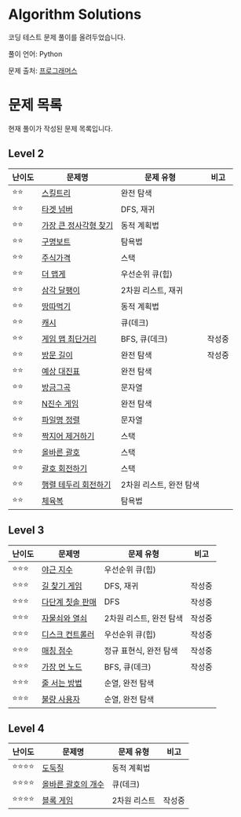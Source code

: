 # Algorithm Solutions

코딩 테스트 문제 풀이를 올려두었습니다.

풀이 언어: Python

문제 출처: [프로그래머스](https://programmers.co.kr)

# 문제 목록

현재 풀이가 작성된 문제 목록입니다.

## Level 2

| 난이도 | 문제명 | 문제 유형 | 비고 |
| --- | --- | --- | --- |
| ⭐️⭐️ | [스킬트리](/lv2/skill_tree.md/) | 완전 탐색 | |
| ⭐️⭐️ | [타겟 넘버](/lv2/target_number.md/) | DFS, 재귀 | |
| ⭐️⭐️ | [가장 큰 정사각형 찾기](/lv2/largest_rect.md/) | 동적 계획법 | |
| ⭐️⭐️ | [구명보트](/lv2/lifeboat.md/) | 탐욕법 | |
| ⭐️⭐️ | [주식가격](/lv2/stock_price.md/) | 스택 | |
| ⭐️⭐️ | [더 맵게](/lv2/hotter.md/) | 우선순위 큐(힙) | |
| ⭐️⭐️ | [삼각 달팽이](/lv2/triangle_snail.md/) | 2차원 리스트, 재귀 | |
| ⭐️⭐️ | [땅따먹기](/lv2/ground_picking.md/) | 동적 계획법 | |
| ⭐️⭐️ | [캐시](/lv2/cache.md/) | 큐(데크) | |
| ⭐️⭐️ | [게임 맵 최단거리](/lv2/shortest_dist.md/) | BFS, 큐(데크) | 작성중 |
| ⭐️⭐️ | [방문 길이](/lv2/visited.md/) | 완전 탐색 | 작성중 |
| ⭐️⭐️ | [예상 대진표](/lv2/tournament.md/) | 완전 탐색 | |
| ⭐️⭐️ | [방금그곡](/lv2/music.md/) | 문자열 | |
| ⭐️⭐️ | [N진수 게임](/lv2/base_n_game.md/) | 완전 탐색 | |
| ⭐️⭐️ | [파일명 정렬](/lv2/sorting_files.md/) | 문자열 | |
| ⭐️⭐️ | [짝지어 제거하기](/lv2/removing_in_pairs.md/) | 스택 | |
| ⭐️⭐️ | [올바른 괄호](/lv2/right_brackets.md/) | 스택 | |
| ⭐️⭐️ | [괄호 회전하기](/lv2/rotating_brackets.md/) | 스택 | |
| ⭐️⭐️ | [행렬 테두리 회전하기](/lv2/rotating_matrix.md/) | 2차원 리스트, 완전 탐색 | |
| ⭐️⭐️ | [체육복](/lv2/sportswear.md/) | 탐욕법 | |

## Level 3

| 난이도 | 문제명 | 문제 유형 | 비고 |
| --- | --- | --- | --- |
| ⭐️⭐️⭐️ | [야근 지수](/lv3/overwork.md/) | 우선순위 큐(힙) | |
| ⭐️⭐️⭐️ | [길 찾기 게임](/lv3/directions.md/) | DFS, 재귀 | 작성중 |
| ⭐️⭐️⭐️ | [다단계 칫솔 판매](/lv3/toothbrush.md/) | DFS | 작성중 |
| ⭐️⭐️⭐️ | [자물쇠와 열쇠](/lv3/lock_and_key.md/) | 2차원 리스트, 완전 탐색 | 작성중 |
| ⭐️⭐️⭐️ | [디스크 컨트롤러](/lv3/disk_controller.md/) | 우선순위 큐(힙) | 작성중 |
| ⭐️⭐️⭐️ | [매칭 점수](/lv3/match_score.md/) | 정규 표현식, 완전 탐색 | 작성중 |
| ⭐️⭐️⭐️ | [가장 먼 노드](/lv3/farthest_node.md/) | BFS, 큐(데크) | 작성중 |
| ⭐️⭐️⭐️ | [줄 서는 방법](/lv3/permutation.md/) | 순열, 완전 탐색 | |
| ⭐️⭐️⭐️ | [불량 사용자](/lv3/abusing_user.md/) | 순열, 완전 탐색 | |

## Level 4

| 난이도 | 문제명 | 문제 유형 | 비고 |
| --- | --- | --- | --- |
| ⭐️⭐️⭐️⭐️ | [도둑질](/lv4/thievery.md/) | 동적 계획법 | |
| ⭐️⭐️⭐️⭐️ | [올바른 괄호의 개수](/lv4/counting_brackets.md/) | 큐(데크) | |
| ⭐️⭐️⭐️⭐️ | [블록 게임](/lv4/block_games.md/) | 2차원 리스트 | 작성중 |

